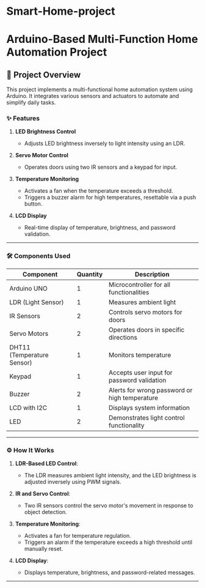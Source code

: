 # Smart-Home-project


# Arduino-Based Multi-Function Home Automation Project

## 🌟 Project Overview  
This project implements a multi-functional home automation system using Arduino. It integrates various sensors and actuators to automate and simplify daily tasks.

### ✨ Features  
1. **LED Brightness Control**  
   - Adjusts LED brightness inversely to light intensity using an LDR.  

2. **Servo Motor Control**  
   - Operates doors using two IR sensors and a keypad for input.  

3. **Temperature Monitoring**  
   - Activates a fan when the temperature exceeds a threshold.  
   - Triggers a buzzer alarm for high temperatures, resettable via a push button.  

4. **LCD Display**  
   - Real-time display of temperature, brightness, and password validation.  

---

### 🛠️ Components Used  
| Component                 | Quantity | Description                                 |
|---------------------------|----------|---------------------------------------------|
| Arduino UNO               | 1        | Microcontroller for all functionalities     |
| LDR (Light Sensor)        | 1        | Measures ambient light                     |
| IR Sensors                | 2        | Controls servo motors for doors            |
| Servo Motors              | 2        | Operates doors in specific directions       |
| DHT11 (Temperature Sensor)| 1        | Monitors temperature                       |
| Keypad                    | 1        | Accepts user input for password validation  |
| Buzzer                    | 2        | Alerts for wrong password or high temperature |
| LCD with I2C              | 1        | Displays system information                |
| LED                       | 2        | Demonstrates light control functionality    |

---

### ⚙️ How It Works  
1. **LDR-Based LED Control**:  
   - The LDR measures ambient light intensity, and the LED brightness is adjusted inversely using PWM signals.  

2. **IR and Servo Control**:  
   - Two IR sensors control the servo motor's movement in response to object detection.  

3. **Temperature Monitoring**:  
   - Activates a fan for temperature regulation.  
   - Triggers an alarm if the temperature exceeds a high threshold until manually reset.  

4. **LCD Display**:  
   - Displays temperature, brightness, and password-related messages.  

---
